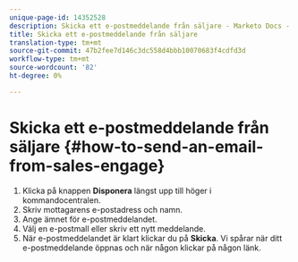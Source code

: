 ```yaml
---
unique-page-id: 14352528
description: Skicka ett e-postmeddelande från säljare - Marketo Docs - Produktdokumentation
title: Skicka ett e-postmeddelande från säljare
translation-type: tm+mt
source-git-commit: 47b2fee7d146c3dc558d4bbb10070683f4cdfd3d
workflow-type: tm+mt
source-wordcount: '82'
ht-degree: 0%

---
```



# Skicka ett e-postmeddelande från säljare {#how-to-send-an-email-from-sales-engage}

1. Klicka på knappen **Disponera** längst upp till höger i kommandocentralen.
1. Skriv mottagarens e-postadress och namn.
1. Ange ämnet för e-postmeddelandet.
1. Välj en e-postmall eller skriv ett nytt meddelande.
1. När e-postmeddelandet är klart klickar du på **Skicka**. Vi spårar när ditt e-postmeddelande öppnas och när någon klickar på någon länk.

